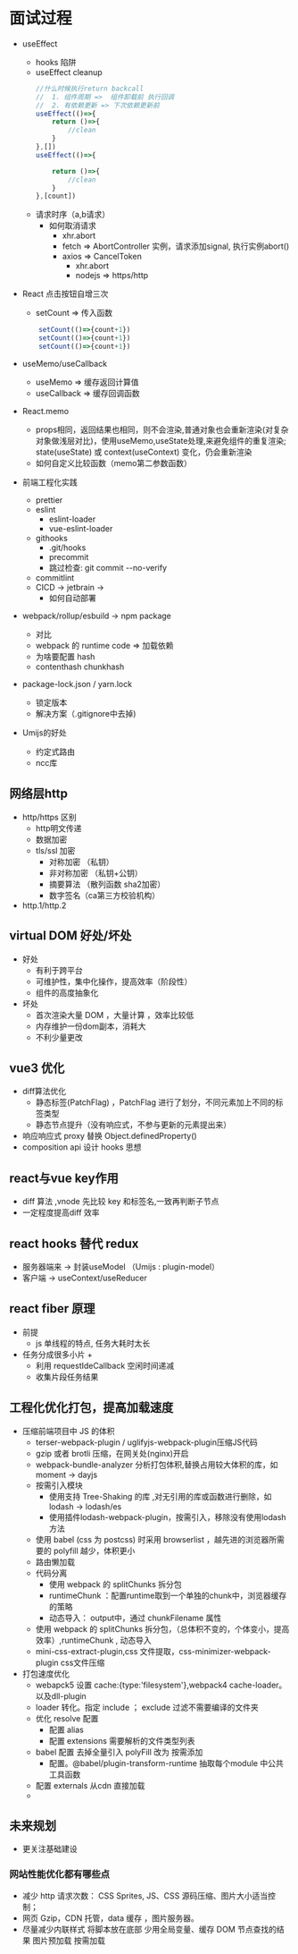 # 面试过程

+ useEffect
    + hooks 陷阱
    + useEffect cleanup 
        ```js
        //什么时候执行return backcall
        //  1. 组件周期 =>  组件卸载前 执行回调
        //  2. 有依赖更新 => 下次依赖更新前
        useEffect(()=>{
            return ()=>{
                //clean
            }
        },[])
        useEffect(()=>{

            return ()=>{
                //clean
            }
        },[count])
        ```
    + 请求时序（a,b请求）
        + 如何取消请求
            + xhr.abort
            + fetch => AbortController 实例，请求添加signal, 执行实例abort() 
            + axios => CancelToken
                + xhr.abort
                + nodejs => https/http
+ React 点击按钮自增三次
    + setCount => 传入函数
    ```js
        setCount(()=>{count+1})
        setCount(()=>{count+1})
        setCount(()=>{count+1})
    ```
+ useMemo/useCallback
    + useMemo => 缓存返回计算值
    + useCallback => 缓存回调函数
+ React.memo
    + props相同，返回结果也相同，则不会渲染,普通对象也会重新渲染(对复杂对象做浅层对比)，使用useMemo,useState处理,来避免组件的重复渲染; state(useState) 或 context(useContext) 变化，仍会重新渲染
    + 如何自定义比较函数（memo第二参数函数）
+ 前端工程化实践
    + prettier
    + eslint
        + eslint-loader
        + vue-eslint-loader
    + githooks
        + .git/hooks
        + precommit
        + 跳过检查: git commit --no-verify
    + commitlint
    + CICD -> jetbrain ->
        + 如何自动部署
+ webpack/rollup/esbuild -> npm package
    + 对比
    + webpack 的 runtime code => 加载依赖
    + 为啥要配置 hash
    + contenthash chunkhash
    
+ package-lock.json / yarn.lock
    + 锁定版本
    + 解决方案（.gitignore中去掉)
+ Umijs的好处
    + 约定式路由
    + ncc库
## 网络层http
+ http/https 区别
    + http明文传递
    + 数据加密
    + tls/ssl 加密
        + 对称加密 （私钥）
        + 非对称加密 （私钥+公钥）
        + 摘要算法 （散列函数 sha2加密）
        + 数字签名（ca第三方校验机构）
+ http.1/http.2

## virtual DOM  好处/坏处
+ 好处
    + 有利于跨平台
    + 可维护性，集中化操作，提高效率（阶段性）
    + 组件的高度抽象化
+ 坏处
    + 首次渲染大量 DOM ，大量计算 ，效率比较低
    + 内存维护一份dom副本，消耗大
    + 不利少量更改
## vue3 优化
+ diff算法优化
    + 静态标签(PatchFlag) ，PatchFlag 进行了划分，不同元素加上不同的标签类型
    + 静态节点提升（没有响应式，不参与更新的元素提出来）
+ 响应响应式 proxy 替换 Object.definedProperty()
+ composition api 设计 hooks 思想

## react与vue key作用
+ diff 算法 ,vnode 先比较 key 和标签名,一致再判断子节点
+ 一定程度提高diff 效率


## react hooks 替代 redux
+ 服务器端来 -> 封装useModel （Umijs : plugin-model）
+ 客户端 -> useContext/useReducer

## react fiber 原理
+ 前提
    + js 单线程的特点, 任务大耗时太长
+ 任务分成很多小片
    + 
    + 利用 requestIdeCallback 空闲时间递减
    + 收集片段任务结果

## 工程化优化打包，提高加载速度
+ 压缩前端项目中 JS 的体积
    + terser-webpack-plugin / uglifyjs-webpack-plugin压缩JS代码
    + gzip 或者 brotli 压缩，在网关处(nginx)开启
    + webpack-bundle-analyzer 分析打包体积,替换占用较大体积的库，如 moment -> dayjs
    + 按需引入模块
        + 使用支持 Tree-Shaking 的库 ,对无引用的库或函数进行删除，如 lodash -> lodash/es 
        + 使用插件lodash-webpack-plugin，按需引入，移除没有使用lodash方法
    + 使用 babel (css 为 postcss) 时采用 browserlist ，越先进的浏览器所需要的 polyfill 越少，体积更小
    + 路由懒加载
    + 代码分离
        + 使用 webpack 的 splitChunks 拆分包
        + runtimeChunk ：配置runtime取到一个单独的chunk中，浏览器缓存的策略
        + 动态导入： output中，通过 chunkFilename 属性
    + 使用 webpack 的 splitChunks 拆分包，（总体积不变的，个体变小，提高效率）,runtimeChunk , 动态导入
    + mini-css-extract-plugin,css 文件提取，css-minimizer-webpack-plugin css文件压缩
+ 打包速度优化 
    + webapck5 设置 cache:{type:'filesystem'},webpack4 cache-loader。  以及dll-plugin
    + loader 转化。指定 include ； exclude 过滤不需要编译的文件夹
    + 优化 resolve 配置
        + 配置 alias
        + 配置 extensions   需要解析的文件类型列表
    + babel     配置  去掉全量引入 polyFill  改为 按需添加
        + 配置。@babel/plugin-transform-runtime 抽取每个module 中公共工具函数
    + 配置  externals  从cdn 直接加载 
    + 
## 未来规划
+ 更关注基础建设

### 网站性能优化都有哪些点

+ 减少 http 请求次数： CSS Sprites, JS、CSS 源码压缩、图片大小适当控制；
+ 网页 Gzip，CDN 托管，data 缓存 ，图片服务器。 
+ 尽量减少内联样式 将脚本放在底部 少用全局变量、缓存 DOM 节点查找的结果 图片预加载 按需加载